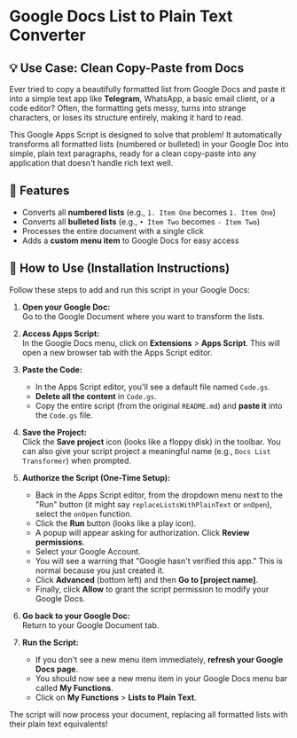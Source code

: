 # Google Docs List to Plain Text Converter

## 💡 Use Case: Clean Copy-Paste from Docs

Ever tried to copy a beautifully formatted list from Google Docs and paste it into a simple text app like **Telegram**, WhatsApp, a basic email client, or a code editor? Often, the formatting gets messy, turns into strange characters, or loses its structure entirely, making it hard to read.

This Google Apps Script is designed to solve that problem! It automatically transforms all formatted lists (numbered or bulleted) in your Google Doc into simple, plain text paragraphs, ready for a clean copy-paste into any application that doesn't handle rich text well.

## 🚀 Features

- Converts all **numbered lists** (e.g., `1. Item One` becomes `1. Item One`)
- Converts all **bulleted lists** (e.g., `• Item Two` becomes `- Item Two`)
- Processes the entire document with a single click
- Adds a **custom menu item** to Google Docs for easy access

## 🚀 How to Use (Installation Instructions)

Follow these steps to add and run this script in your Google Docs:

1. **Open your Google Doc:**  
   Go to the Google Document where you want to transform the lists.

2. **Access Apps Script:**  
   In the Google Docs menu, click on **Extensions** > **Apps Script**. This will open a new browser tab with the Apps Script editor.

3. **Paste the Code:**
   - In the Apps Script editor, you'll see a default file named `Code.gs`.
   - **Delete all the content** in `Code.gs`.
   - Copy the entire script (from the original `README.md`) and **paste it** into the `Code.gs` file.

4. **Save the Project:**  
   Click the **Save project** icon (looks like a floppy disk) in the toolbar. You can also give your script project a meaningful name (e.g., `Docs List Transformer`) when prompted.

5. **Authorize the Script (One-Time Setup):**
   - Back in the Apps Script editor, from the dropdown menu next to the "Run" button (it might say `replaceListsWithPlainText` or `onOpen`), select the `onOpen` function.
   - Click the **Run** button (looks like a play icon).
   - A popup will appear asking for authorization. Click **Review permissions**.
   - Select your Google Account.
   - You will see a warning that "Google hasn't verified this app." This is normal because you just created it.
   - Click **Advanced** (bottom left) and then **Go to [project name]**.
   - Finally, click **Allow** to grant the script permission to modify your Google Docs.

6. **Go back to your Google Doc:**  
   Return to your Google Document tab.

7. **Run the Script:**
   - If you don't see a new menu item immediately, **refresh your Google Docs page**.
   - You should now see a new menu item in your Google Docs menu bar called **My Functions**.
   - Click on **My Functions** > **Lists to Plain Text**.

The script will now process your document, replacing all formatted lists with their plain text equivalents!

